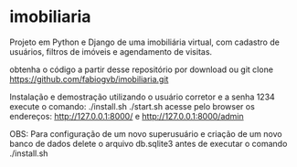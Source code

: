 # imobiliaria
Projeto em Python e Django de uma imobiliária virtual, com cadastro de usuários, filtros de imóveis e agendamento de visitas.

obtenha o código a partir desse repositório por download ou git clone https://github.com/fabiogvb/imobiliaria.git


Instalação e demostração utilizando o usuário corretor e a senha 1234 execute o comando:
./install.sh
./start.sh
acesse pelo browser os endereços:
http://127.0.0.1:8000/
e
http://127.0.0.1:8000/admin

OBS: Para configuração de um novo superusuário e criação de um novo banco de dados delete o arquivo db.sqlite3 antes de executar o comando ./install.sh


